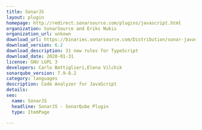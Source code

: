 ```yaml
---
title: SonarJS
layout: plugin
homepage: http://redirect.sonarsource.com/plugins/javascript.html
organization: SonarSource and Eriks Nukis
organization_url: unkown
download_url: https://binaries.sonarsource.com/Distribution/sonar-javascript-plugin/sonar-javascript-plugin-6.2.0.12043.jar
download_version: 6.2
download_description: 31 new rules for TypeScript
download_date: 2020-01-31
license: GNU LGPL 3
developers: Carlo Bottiglieri,Elena Vilchik
sonarqube_version: 7.9-8.2
category: languages
description: Code Analyzer for JavaScript
details: 
seo: 
  name: SonarJS
  headline: SonarJS - SonarQube Plugin
  type: ItemPage

---
```


